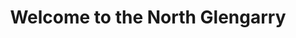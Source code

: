 ---
title: "Welcome to the North Glengarry"
description: "The North Glengarry is a fully licensed restaurant. We are renowned for our excellent food, varied menu and fast service, both in house and delivery."
layout: "home"

heading0: Test
heading1: Test
heading2: Test

cta_link: /menu
cta_text: Explore Our Menu

cta_link: 'tel:+1-613-525-3030'
cta_text: "Call For Reservation"
---